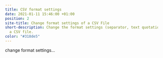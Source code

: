 ```yaml
---
title: CSV format settings
date: 2021-01-11 15:46:00 +01:00
position: 2
site-title: Change format settings of a CSV File
short-description: Change the format settings (separator, text quotation, etc.) of
  a CSV file.
color: "#318de5"
---
```


change format settings...